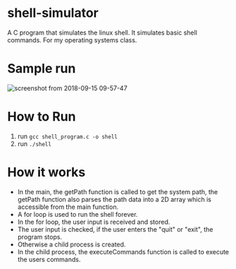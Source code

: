 # shell-simulator
A C program that simulates the linux shell. It simulates basic shell commands. For my operating systems class.

# Sample run
![screenshot from 2018-09-15 09-57-47](https://user-images.githubusercontent.com/24194821/45587703-f6e86800-b8ce-11e8-970d-fd0e19fab152.png)

# How to Run
1. run ```gcc shell_program.c -o shell```
2. run ```./shell```

# How it works
* In the main, the getPath function is called to get the system path,
  the getPath function also parses the path data into a 
  2D array which is accessible from the main function.
* A for loop is used to run the shell forever.
* In the for loop, the user input is received and stored.
* The user input is checked, if the user enters the "quit" or "exit", the program stops.
* Otherwise a child process is created.
* In the child process, the executeCommands function is called to execute the users commands.

